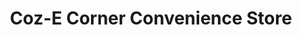 ---
title: "Coz-E Corner Convenience Store"
url: /morrison/coz-e-corner-convenience-store/
shop: Lebensmittel
---